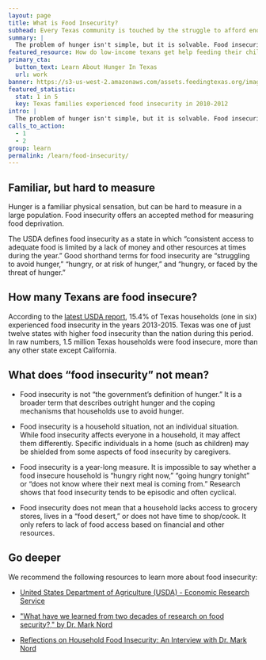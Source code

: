 ```yaml
---
layout: page
title: What is Food Insecurity?
subhead: Every Texas community is touched by the struggle to afford enough food.
summary: |
  The problem of hunger isn't simple, but it is solvable. Food insecurity is a useful way to define where and how our neighbors struggle to afford food. Learn how this metric helps us target our resources and evaluate progress, so that more families can access the nutrition they need to succeed and move forward.
featured_resource: How do low-income texans get help feeding their children?
primary_cta:
  button_text: Learn About Hunger In Texas
  url: work 
banner: https://s3-us-west-2.amazonaws.com/assets.feedingtexas.org/images/posts/food-insecurity.jpg
featured_statistic:
  stat: 1 in 5
  key: Texas families experienced food insecurity in 2010-2012
intro: |
  The problem of hunger isn't simple, but it is solvable. Food insecurity is a useful way to define where and how our neighbors struggle to afford food. Learn how this metric helps us target our resources and evaluate progress, so that more families can access the nutrition they need to succeed and move forward.
calls_to_action:
  - 1
  - 2
group: learn
permalink: /learn/food-insecurity/
---
```

## Familiar, but hard to measure   

Hunger is a familiar physical sensation, but can be hard to measure in a large population. Food insecurity offers an accepted method for measuring food deprivation.   

The USDA defines food insecurity as a state in which “consistent access to adequate food is limited by a lack of money and other resources at times during the year.” Good shorthand terms for food insecurity are “struggling to avoid hunger,” “hungry, or at risk of hunger,” and “hungry, or faced by the threat of hunger.”

## How many Texans are food insecure?

According to the [latest USDA report](https://www.ers.usda.gov/publications/pub-details/?pubid=79760), 15.4% of Texas households (one in six) experienced food insecurity in the years 2013-2015. Texas was one of just twelve states with higher food insecurity than the nation during this period. In raw numbers, 1.5 million Texas households were food insecure, more than any other state except California.

## What does “food insecurity” not mean?

* Food insecurity is not “the government’s definition of hunger.” It is a broader term that describes outright hunger and the coping mechanisms that households use to avoid hunger.

* Food insecurity is a household situation, not an individual situation. While food insecurity affects everyone in a household, it may affect them differently. Specific individuals in a home (such as children) may be shielded from some aspects of food insecurity by caregivers. 

* Food insecurity is a year-long measure. It is impossible to say whether a food insecure household is “hungry right now,” “going hungry tonight” or “does not know where their next meal is coming from.” Research shows that food insecurity tends to be episodic and often cyclical.

* Food insecurity does not mean that a household lacks access to grocery stores, lives in a “food desert,” or does not have time to shop/cook. It only refers to lack of food access based on financial and other resources.

## Go deeper

We recommend the following resources to learn more about food insecurity:

* [United States Department of Agriculture (USDA) - Economic Research Service](http://www.ers.usda.gov/topics/food-nutrition-assistance/food-security-in-the-us.aspx#.U9fNrPldWBI)

* ["What have we learned from two decades of research on food security?," by Dr. Mark Nord](https://s3-us-west-2.amazonaws.com/assets.feedingtexas.org/pdf/What_Have_We_Learned.pdf)

* [Reflections on Household Food Insecurity: An Interview with Dr. Mark Nord](http://org2.salsalabs.com/o/5118/p/salsa/web/common/public/content?content_item_KEY=12203)

